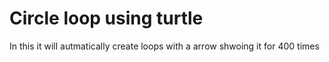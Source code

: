 # Circle loop using turtle
In this it will autmatically create loops with a arrow shwoing it for 400 times
